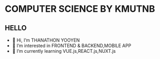 # COMPUTER SCIENCE BY KMUTNB
## HELLO
- 👋 Hi, I’m THANATHON YOOYEN
- 👀 I’m interested in FRONTEND & BACKEND,MOBILE APP 
- 🌱 I’m currently learning VUE.js,REACT.js,NUXT.js

<!---
monoboza2/monoboza2 is a ✨ special ✨ repository because its `README.md` (this file) appears on your GitHub profile.
You can click the Preview link to take a look at your changes.
--->
